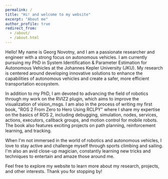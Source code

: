 ```yaml
---
permalink: /
title: "Hi! and welcome to my website"
excerpt: "About me"
author_profile: true
redirect_from: 
  - /about/
  - /about.html
---
```


Hello! My name is Georg Novotny, and I am a passionate researcher and engineer with a strong focus on autonomous vehicles. I am currently pursuing my PhD in System Identification & Parameter Estimation for Autonomous Vehicles at the Johannes Kepler University (JKU). My research is centered around developing innovative solutions to enhance the capabilities of autonomous vehicles and create a safer, more efficient transportation ecosystem.

In addition to my PhD, I am devoted to advancing the field of robotics through my work on the RVIZ2 plugin, which aims to improve the visualization of vision_msgs. I am also in the process of writing my first book, "ROS 2 From Zero to Hero Using RCLPY" where I share my expertise on the basics of ROS 2, including debugging, simulation, nodes, services, actions, executors, callback groups, and motion control for mobile robots. The book also features exciting projects on path planning, reinforcement learning, and tracking.

When I'm not immersed in the world of robotics and autonomous vehicles, I love to stay active and challenge myself through sports climbing and sailing. I'm also an avid close-up magician, constantly learning new tricks and techniques to entertain and amaze those around me.

Feel free to explore my website to learn more about my research, projects, and other interests. Thank you for stopping by!
